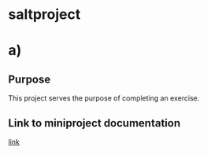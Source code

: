 # saltproject

# a)
## Purpose
This project serves the purpose of completing an exercise.

## Link to miniproject documentation
<a href=https://github.com/Shatteri/saltproject/blob/main/miniproject.md>link</a>
